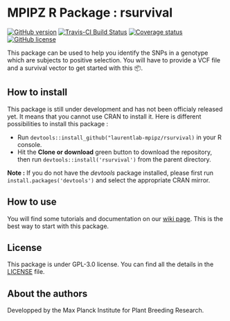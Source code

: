 # MPIPZ R Package : rsurvival 

[![GitHub version](https://badge.fury.io/gh/laurentlab-mpipz%2Frsurvival.svg)](https://github.com/Naereen/StrapDown.js)
[![Travis-CI Build Status](https://travis-ci.org/laurentlab-mpipz/rsurvival.svg?branch=master)](https://travis-ci.org/laurentlab-mpipz/rsurvival)
[![Coverage status](https://codecov.io/gh/laurentlab-mpipz/rsurvival/branch/master/graph/badge.svg)](https://codecov.io/github/laurentlab-mpipz/rsurvival?branch=master)
[![GitHub license](https://img.shields.io/github/license/laurentlab-mpipz/rsurvival.svg)](https://github.com/laurentlab-mpipz/rsurvival/blob/master/LICENSE)

This package can be used to help you identify the SNPs in a genotype which are subjects to positive selection. 
You will have to provide a VCF file and a survival vector to get started with this 📦.

## How to install

This package is still under development and has not been officialy released yet. It means that you cannot use CRAN to install it. Here is different possibilities to install this package : 

* Run `devtools::install_github("laurentlab-mpipz/rsurvival)` in your R console.
* Hit the **Clone or download** green button to download the repository, then run `devtools::install('rsurvival')` from the parent directory.

**Note :** If you do not have the _devtools_ package installed, please first run `install.packages('devtools')` and select the appropriate CRAN mirror.

## How to use
You will find some tutorials and documentation on our [wiki page](https://github.com/laurentlab-mpipz/rsurvival/wiki).
This is the best way to start with this package.

## License
This package is under GPL-3.0 license. You can find all the details in the [LICENSE](https://github.com/laurentlab-mpipz/rsurvival/blob/master/LICENSE) file.

## About the authors
Developped by the Max Planck Institute for Plant Breeding Research.
